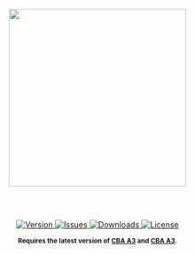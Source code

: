 <p align="center">
    <img src="https://github.com/EMod-ArmA/emod3/raw/master/extras/assets/logo/emblem.png" width="320">
</p>

<p align="center" style="margin-top: 60px;">
    <a href="https://github.com/EMod-ArmA/emod3/releases/latest">
        <img src="https://img.shields.io/badge/Version-0.0.0-blue.svg?style=flat-square" alt="Version">
    </a>
    <a href="https://github.com/EMod-ArmA/emod3/issues">
        <img src="https://img.shields.io/github/issues-raw/EMod-ArmA/emod3.svg?style=flat-square&label=Issues" alt="Issues">
    </a>
    <a href="https://github.com/EMod-ArmA/emod3/releases">
        <img src="https://img.shields.io/github/downloads/EMod-ArmA/emod3/total.svg?style=flat-square&label=Downloads" alt="Downloads">
    </a>
    <a href="https://github.com/EMod-ArmA/emod3/blob/master/LICENSE">
        <img src="https://img.shields.io/badge/License-GPLv2-red.svg?style=flat-square" alt="License">
    </a>
</p>

<p align="center">
    <sup><strong>Requires the latest version of <a href="https://github.com/CBATeam/CBA_A3/releases">CBA A3</a> and <a href="https://github.com/aceteam/ace/releases">CBA A3</a>.
</p>
